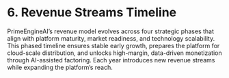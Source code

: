 # 6. Revenue Streams Timeline

PrimeEngineAI’s revenue model evolves across four strategic phases that align with platform maturity, market readiness, and technology scalability. This phased timeline ensures stable early growth, prepares the platform for cloud-scale distribution, and unlocks high-margin, data-driven monetization through AI-assisted factoring. Each year introduces new revenue streams while expanding the platform’s reach.

